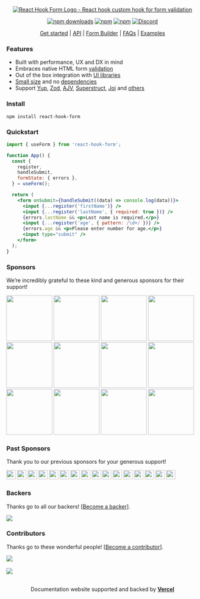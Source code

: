 <div align="center">
        <a href="https://react-hook-form.com" title="React Hook Form - Simple React forms validation">
            <img src="https://raw.githubusercontent.com/react-hook-form/react-hook-form/master/docs/logo.png" alt="React Hook Form Logo - React hook custom hook for form validation" />
        </a>
</div>

<div align="center">

[![npm downloads](https://img.shields.io/npm/dm/react-hook-form.svg?style=for-the-badge)](https://www.npmjs.com/package/react-hook-form)
[![npm](https://img.shields.io/npm/dt/react-hook-form.svg?style=for-the-badge)](https://www.npmjs.com/package/react-hook-form)
[![npm](https://img.shields.io/npm/l/react-hook-form?style=for-the-badge)](https://github.com/react-hook-form/react-hook-form/blob/master/LICENSE)
[![Discord](https://img.shields.io/discord/754891658327359538.svg?style=for-the-badge&label=&logo=discord&logoColor=ffffff&color=7389D8&labelColor=6A7EC2)](https://discord.gg/yYv7GZ8)

</div>

<p align="center">
  <a href="https://react-hook-form.com/get-started">Get started</a> | 
  <a href="https://react-hook-form.com/docs">API</a> |
  <a href="https://react-hook-form.com/form-builder">Form Builder</a> |
  <a href="https://react-hook-form.com/faqs">FAQs</a> |
  <a href="https://github.com/react-hook-form/react-hook-form/tree/master/examples">Examples</a>
</p>

### Features

- Built with performance, UX and DX in mind
- Embraces native HTML form [validation](https://react-hook-form.com/get-started#Applyvalidation)
- Out of the box integration with [UI libraries](https://codesandbox.io/s/react-hook-form-v7-controller-5h1q5)
- [Small size](https://bundlephobia.com/result?p=react-hook-form@latest) and no [dependencies](./package.json)
- Support [Yup](https://github.com/jquense/yup), [Zod](https://github.com/colinhacks/zod), [AJV](https://github.com/ajv-validator/ajv), [Superstruct](https://github.com/ianstormtaylor/superstruct), [Joi](https://github.com/hapijs/joi) and [others](https://github.com/react-hook-form/resolvers)

### Install

    npm install react-hook-form

### Quickstart

```jsx
import { useForm } from 'react-hook-form';

function App() {
  const {
    register,
    handleSubmit,
    formState: { errors },
  } = useForm();

  return (
    <form onSubmit={handleSubmit((data) => console.log(data))}>
      <input {...register('firstName')} />
      <input {...register('lastName', { required: true })} />
      {errors.lastName && <p>Last name is required.</p>}
      <input {...register('age', { pattern: /\d+/ })} />
      {errors.age && <p>Please enter number for age.</p>}
      <input type="submit" />
    </form>
  );
}
```

### Sponsors

We’re incredibly grateful to these kind and generous sponsors for their support!

<a target="_blank" href="https://www.follower24.de/"><img width="120" src="https://images.opencollective.com/follower24/00297f8/avatar/256.png?height=256" /></a>
<a target="_blank" href='https://workleap.com/'><img width="120" src="https://images.opencollective.com/workleap/db82f38/logo/256.png?height=256" /></a>
<a target="_blank" href="https://kinsta.com/"><img width="120" src="https://images.opencollective.com/kinsta/55912d7/logo/256.png?height=256" /></a>
<a target="_blank" href='https://www.sent.dm'><img width="120" src="https://avatars.githubusercontent.com/u/153308555?s=200&v=4" /></a>
<a target="_blank" href='https://www.sgkb.ch/'><img width="120" src="https://images.opencollective.com/st-galler-kantonalbank-ag/bfdd17f/logo/256.png?height=256" /></a>
<a target="_blank" href='https://route4me.com/'><img width="120" src="https://images.opencollective.com/route4me/71fb6fa/avatar/256.png?height=256" /></a>
<a target="_blank" href='https://niche.com'><img width="120" src="https://avatars.githubusercontent.com/u/8988784?s=200&v=4" /></a>
<a target="_blank" href='https://toss.im'><img width="120" src="https://images.opencollective.com/toss/3ed69b3/logo/256.png" /></a>
<a target="_blank" href='https://principal.com/about-us'><img width="120" src="https://images.opencollective.com/principal/431e690/logo/256.png?height=256" /></a>
<a target="_blank" href="https://hygraph.com"><img width="120" src="https://avatars.githubusercontent.com/u/31031438" /></a>
<a target="_blank" href="https://www.beekai.com/"><img width="120" src="https://www.beekai.com/marketing/logo/logo.svg" /></a>
<a target="_blank" href="https://kanamekey.com"><img width="120" src="https://images.opencollective.com/kaname/d15fd98/logo/256.png" /></a>

### Past Sponsors

Thank you to our previous sponsors for your generous support!

<a target="_blank" href='https://www.sanity.io/'><img width="24" height="24" src="https://images.opencollective.com/sanity_io/558f87f/logo/256.png?height=256" /></a>
<a target="_blank" href='https://twicsy.com/'><img width="24" height="24" src="https://images.opencollective.com/buy-instagram-followers-twicsy/b4c5d7f/logo/256.png?height=256" /></a>
<a href="https://www.leniolabs.com/" target="_blank"><img src="https://www.leniolabs.com/images/leniolabs-isologo-example.jpg" width="24" height="24" /></a>
<a target="_blank" href="https://underbelly.is"><img width="24" src="https://images.opencollective.com/underbelly/989a4a6/logo/256.png" /></a>
<a target="_blank" href="https://feathery.io"><img width="24" src="https://images.opencollective.com/feathery1/c29b0a1/logo/256.png" /></a>
<a target="_blank" href="https://getform.io"><img width="24" src="https://images.opencollective.com/getformio2/3c978c8/avatar/256.png" /></a>
<a href="https://marmelab.com/" target="_blank"><img src="https://images.opencollective.com/marmelab/d7fd82f/logo/256.png" width="24" height="24" /></a>
<a target="_blank" href="https://formcarry.com/"><img width="24" src="https://images.opencollective.com/formcarry/a40a4ea/logo/256.png" /></a>
<a target="_blank" href="https://fabform.io"><img width="24" src="https://images.opencollective.com/fabform/2834037/logo/256.png" /></a>
<a target="_blank" href="https://www.thinkmill.com.au/"><img width="24" src="https://images.opencollective.com/thinkmill/28910ec/logo/256.png" /></a>
<a target="_blank" href="https://kwork.studio/"><img width="24" src="https://images.opencollective.com/knowledge-work/f91b72d/logo/256.png" /></a>
<a target="_blank" href="https://fiberplane.com/"><img width="24" src="https://avatars.githubusercontent.com/u/61152955?s=200&v=4" /></a>
<a target="_blank" href="https://www.jetbrains.com/"><img width="24" src="https://resources.jetbrains.com/storage/products/company/brand/logos/jb_beam.png" /></a>
<a target="_blank" href="https://www.mirakl.com/"><img width="24" src="https://images.opencollective.com/mirakl/0b191f0/logo/256.png" /></a>
<a target="_blank" href='https://wantedlyinc.com'><img width="24" src="https://images.opencollective.com/wantedly/d94e44e/logo/256.png" /></a>
<a target="_blank" href="https://www.casinoreviews.net/"><img width="24" src="https://images.opencollective.com/casinoreviews/f0877d1/logo/256.png" /></a>

### Backers

Thanks go to all our backers! [[Become a backer](https://opencollective.com/react-hook-form#backer)].

<a href="https://opencollective.com/react-hook-form#backers">
    <img src="https://opencollective.com/react-hook-form/backers.svg?width=820" />
</a>

### Contributors

Thanks go to these wonderful people! [[Become a contributor](CONTRIBUTING.md)].

<a href="https://github.com/react-hook-form/react-hook-form/graphs/contributors">
  <img src="https://opencollective.com/react-hook-form/contributors.svg?width=820" />
</a>

<br />
<br />

<a href="https://ui.dev/bytes/?r=bill">
  <img src="https://raw.githubusercontent.com/react-hook-form/react-hook-form/master/docs/ads-1.jpeg" />
</a>

<br />
<br />

<p align="center">Documentation website supported and backed by <a href="https://vercel.com"><b>Vercel</b></a></p>
